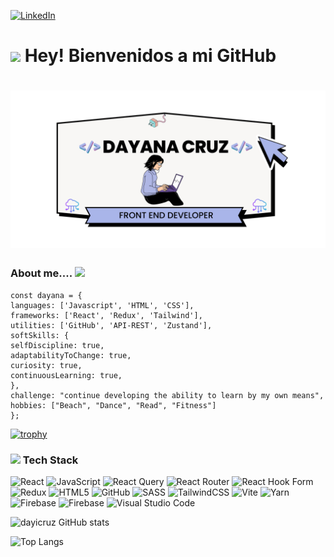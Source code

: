 
[![LinkedIn](https://img.shields.io/badge/linkedin-%230077B5.svg?style=for-the-badge&logo=linkedin&logoColor=white)](https://www.linkedin.com/in/dayana-cruz-gonzalez/)
 # <img src="https://media.giphy.com/media/HQHwvSBSy7s0AXOlWt/giphy.gif" width="150"/> Hey! Bienvenidos a mi GitHub
# ![banner dayana](banner-3.png)




###  About me.... <img  src="https://media.giphy.com/media/v1.Y2lkPTc5MGI3NjExeHR0b21vOHk2d2JnbmpjczZkdzB5c2xteHc0dGlxamk1MHh0ZmVnNyZlcD12MV9pbnRlcm5hbF9naWZfYnlfaWQmY3Q9cw/NMBl7NxAlPDrOgq6aQ/giphy.gif" width="100"/>



```
const dayana = {
languages: ['Javascript', 'HTML', 'CSS'],
frameworks: ['React', 'Redux', 'Tailwind'],
utilities: ['GitHub', 'API-REST', 'Zustand'],
softSkills: {
selfDiscipline: true,
adaptabilityToChange: true,
curiosity: true,
continuousLearning: true,
},
challenge: "continue developing the ability to learn by my own means",
hobbies: ["Beach", "Dance", "Read", "Fitness"]
};
```


[![trophy](https://github-profile-trophy.vercel.app/?username=dayicruz&theme=onedark)](https://github.com/ryo-ma/github-profile-trophy)

 ### <img src="https://media.giphy.com/media/v1.Y2lkPTc5MGI3NjExMHlxcG50OW5veTRqaGRkbDhtdGI0OGFiZHo5c2trbWYyZHZxa2dwciZlcD12MV9pbnRlcm5hbF9naWZfYnlfaWQmY3Q9cw/cIn5fTcjnKhStIeAef/giphy.gif" width="50" />  Tech Stack 

 <p>

 ![React](https://img.shields.io/badge/react-%2320232a.svg?style=for-the-badge&logo=react&logoColor=%2361DAFB)
 ![JavaScript](https://img.shields.io/badge/javascript-%23323330.svg?style=for-the-badge&logo=javascript&logoColor=%23F7DF1E)
 ![React Query](https://img.shields.io/badge/-React%20Query-FF4154?style=for-the-badge&logo=react%20query&logoColor=white)
 ![React Router](https://img.shields.io/badge/React_Router-CA4245?style=for-the-badge&logo=react-router&logoColor=white)
 ![React Hook Form](https://img.shields.io/badge/React%20Hook%20Form-%23EC5990.svg?style=for-the-badge&logo=reacthookform&logoColor=white)
![Redux](https://img.shields.io/badge/redux-%23593d88.svg?style=for-the-badge&logo=redux&logoColor=white)
![HTML5](https://img.shields.io/badge/html5-%23E34F26.svg?style=for-the-badge&logo=html5&logoColor=white)
![GitHub](https://img.shields.io/badge/github-%23121011.svg?style=for-the-badge&logo=github&logoColor=white)
![SASS](https://img.shields.io/badge/SASS-hotpink.svg?style=for-the-badge&logo=SASS&logoColor=white)
![TailwindCSS](https://img.shields.io/badge/tailwindcss-%2338B2AC.svg?style=for-the-badge&logo=tailwind-css&logoColor=white)
![Vite](https://img.shields.io/badge/vite-%23646CFF.svg?style=for-the-badge&logo=vite&logoColor=white)
![Yarn](https://img.shields.io/badge/yarn-%232C8EBB.svg?style=for-the-badge&logo=yarn&logoColor=white)
![Firebase](https://img.shields.io/badge/firebase-%23039BE5.svg?style=for-the-badge&logo=firebase)
![Firebase](https://img.shields.io/badge/firebase-a08021?style=for-the-badge&logo=firebase&logoColor=ffcd34)
![Visual Studio Code](https://img.shields.io/badge/Visual%20Studio%20Code-0078d7.svg?style=for-the-badge&logo=visual-studio-code&logoColor=white)

</p>


![dayicruz GitHub stats](https://github-readme-stats.vercel.app/api?username=dayicruz&show_icons=true&theme=dark)

![Top Langs](https://github-readme-stats.vercel.app/api/top-langs/?username=dayicruz&layout=compact&theme=dark)
